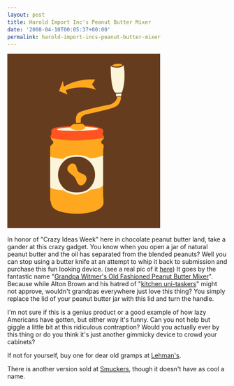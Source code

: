 ```yaml
---
layout: post
title: Harold Import Inc's Peanut Butter Mixer
date: '2008-04-10T00:05:37+00:00'
permalink: harold-import-incs-peanut-butter-mixer
---
```

<img src='images/uploads/2008/04/smuckers2.gif' alt='peanut butter mixer' class="yellowborder" />

In honor of "Crazy Ideas Week" here in chocolate peanut butter land, take a gander at this crazy gadget. You know when you open a jar of natural peanut butter and the oil has separated from the blended peanuts? Well you can stop using a butter knife at an attempt to whip it back to submission and purchase this fun looking device. (see a real pic of it <a href="http://www.fantes.com/images/121551nuts.jpg">here</a>) It goes by the fantastic name "<a href="http://www.lehmans.com/jump.jsp?itemType=PRODUCT&itemID=5912">Grandpa Witmer's Old Fashioned Peanut Butter Mixer</a>". Because while Alton Brown and his hatred of "<a href="http://catalog.fullpond.com/altonbrown/productdetail.aspx?CatalogName=General&CategoryName=All+Merchandise&ProductID=ABRN+AB1005">kitchen uni-taskers</a>" might not approve, wouldn't grandpas everywhere just love this thing? You simply replace the lid of your peanut butter jar with this lid and turn the handle.

I'm not sure if this is a genius product or a good example of how lazy Americans have gotten, but either way it's funny. Can you not help but giggle a little bit at this ridiculous contraption? Would you actually ever by this thing or do you think it's just another gimmicky device to crowd your cabinets?

If not for yourself, buy one for dear old gramps at <a href="http://www.lehmans.com/jump.jsp?itemType=PRODUCT&itemID=5912">Lehman's</a>.

There is another version sold at <a href="http://onlinestore.smucker.com/display_product.cfm?prod_id=386&cat_id=5">Smuckers</a>, though it doesn't have as cool a name.
